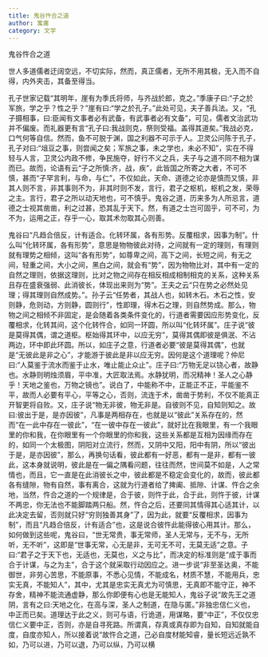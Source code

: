 ```yaml
---
title: 鬼谷忤合之道
author: 寓庸
category: 文学
---
```

鬼谷忤合之道

世人多道儒者迂阔空远，不切实际，然而，真正儒者，无所不用其极，无入而不自得，内外夹击，其备至得当。

孔子世家记载“其明年，崖有为季氏将师，与齐战於郎，克之。”季康子曰:“子之於军旅，学之乎？性之乎？”崖有曰:“学之於孔子。”此处可见，夫子善兵法。又，“孔子摄相事，曰:臣闻有文事者必有武备，有武事者必有文备”，可见，儒者文治武功并不偏废。而礼器更有言“孔子曰:我战则克，祭则受福。盖得其道矣。”我战必克，口气何等自信。然而，鱼不可脱于渊，国之利器不可示于人。卫灵公问陈于孔子，孔子对曰:“俎豆之事，则尝闻之矣；军旅之事，未之学也，未必不知”，实在不得轻与人言，卫灵公内政不修，争民施夺，好行不义之兵，夫子与之道不同不相为谋而已。故而，论语有云“子之所慎:齐，战，疾”，此皆国之所寄之大者，不可不慎，甚而“子罕言利，与命，与仁”，不仅如此，天命、道德之论亦是慎而又慎，非其人则不言，非其事则不为，非其时则不发，言行，君子之枢机，枢机之发，荣辱之主。言行，君子之所以动天地也，可不慎乎。鬼谷之道，历来多为人所忌言，道德之士视其凿凿，利之过甚，恐其乱于天下。然，有道之士岂可固乎，可不可，为不为，运用之正，存乎一心，取其术勿取其心则善。

鬼谷曰“凡趋合倍反，计有适合。化转环属，各有形势。反覆相求，因事为制”。什么叫“化转环属，各有形势”，意思是物物彼此对待，之间就有一定的理则，有理则就有理势之相倾，这叫“各有形势”，如尊卑之间，高下之间，长短之间，有无之间，轻重之间，大小之间，黑白之间，就会有“势”，因为物物比对，其中有一定的自然之理则，依据这理则，比对之物之间存在相反相成相制相克的关系，这种关系且存在盛衰强弱、此消彼长，体现出来则为“势”。王夫之云“只在势之必然处见理；得其理则自然成势。”。孙子云“任势者，其战人也，如转木石。木石之性，安则静，危则动，方则静，圆则行”，性即理，得木石之理，则自然势成。那么，物物之间之相倾不非固定，是会随着各类条件变化的，行道者需要因应形势变化，反覆相求，化转其间，这个化转忤合，如同一环圆，所以叫“化转环属”。庄子说“彼是莫得其偶，谓之道枢。枢始得其环中，以应无穷”，莫得其偶即彼是俱泯、不沾两边，环中即此环圆。所以，如庄子之意，行道者必要“彼是莫得其偶”，也就是“无彼此是非之心”，才能游于彼此是非以应无穷。因何是这个道理呢？仲尼曰:“人莫鉴于流水而鉴于止水，唯止能止众止”。庄子曰:“万物无足以铙心者，故静也。水静则明烛须眉，平中准，大匠取法焉。水静犹明，而况精神！圣人之心静乎！天地之鉴也，万物之镜也”。说白了，中能称不中，正能正不正，平能鉴不平，故而人必要有平心，平等之心，否则，流连于术，凿凿于势利，不仅不能真正开智更将自败。又，庄子说“物无非彼，物无非是。自彼则不见，自知则知之。故曰:彼出于是，是亦因彼”，凡事是两相存在，也就是以“彼此”关系存在的，然而“在一此中存在一彼此”，“在一彼中存在一彼此”，就好比在我眼里，有一个我眼里的你和我，在你眼里有一个你眼里的你和我，这些关系都是互相为因缘而存在的，如同一个太极图，阴阳对立流行，然而，又阴中又阳，阳中有阴，所以“彼出于是，是亦因彼”，那么，再换句话看，彼此都有一好恶，都有一是非，都有一彼此，这本身就说明，彼此是在一偏之隅看问题，往往而然，世间莫不如是，人之常情也，而且，它一直是在此消彼长之中，彼此都是不稳定会变化的，故而，彼此都各有缝隙，物有自然，事有离合，这就为行道者给了捭阖、抵隙、计谋、忤合之余地，当然，忤合之道的一个规律是，合于彼，则忤于此，合于此，则忤于彼，计谋不两忠，你无法也不能脚踏两只船。然，忤合之后，还要同其情得其心适其计，以此决定去留，否则就只好“穷则独善其身”了，因为此，就要“反覆相求，因事为制”，而且“凡趋合倍反，计有适合”也，这是说合彼忤此能得彼心用其计。那么，如何做到这些呢，鬼谷曰，“世无常贵，事无常师，圣人无常与，无不与，无所听，无不听”，这即是“世事无常，心无是非，无可无不可，无莫无适”之意。子曰:“君子之于天下也，无适也，无莫也，义之与比”，而决定的标准则是“成于事而合于计谋，与之为主”，合于这个就采取行动因应之。进一步说“非至圣达奥，不能御世，非劳心苦思，不能原事，不悉心见情，不能成名，材质不慧，不能用兵，忠实无真，不能知人”，其中，尤其是忠实无真尤为可慎思，无真即不能守正，神不存舍，精神不能流通虚静，那么你即便有心也是无能知人，鬼谷子说“故先王之道阴，言有之曰:天地之化，在高与深，圣人之制道，在隐与匿。”非独忠信仁义也，中正而已矣。道理达于此之义，则可与语，行诡道，用谋略，要“中正”，不仅仅忠信仁义要中正，否则，亦是自寻死路。所谓真，存真或真存即为自知，自知就能自度，自度亦知人，所以接着说“故忤合之道，己必自度材能知睿，量长短远近孰不如，乃可以进，乃可以退，乃可以纵，乃可以横